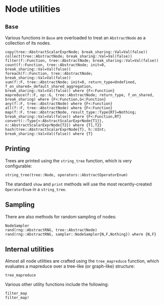 # Node utilities

## `Base`

Various functions in `Base` are overloaded to treat an `AbstractNode` as a
collection of its nodes.

```@docs
copy(tree::AbstractScalarExprNode; break_sharing::Val=Val(false))
collect(tree::AbstractNode; break_sharing::Val=Val(false))
filter(f::Function, tree::AbstractNode; break_sharing::Val=Val(false))
count(f::Function, tree::AbstractNode; init=0, break_sharing::Val=Val(false))
foreach(f::Function, tree::AbstractNode; break_sharing::Val=Val(false))
sum(f::F, tree::AbstractNode; init=0, return_type=Undefined, f_on_shared=_default_shared_aggregation, break_sharing::Val=Val(false)) where {F<:Function}
mapreduce(f::F, op::G, tree::AbstractNode; return_type, f_on_shared, break_sharing) where {F<:Function,G<:Function}
any(f::F, tree::AbstractNode) where {F<:Function}
all(f::F, tree::AbstractNode) where {F<:Function}
map(f::F, tree::AbstractNode, result_type::Type{RT}=Nothing; break_sharing::Val=Val(false)) where {F<:Function,RT}
convert(::Type{<:AbstractScalarExprNode{T1}}, n::AbstractScalarExprNode{T2}) where {T1,T2}
hash(tree::AbstractScalarExprNode{T}, h::UInt; break_sharing::Val=Val(false)) where {T}
```

## Printing

Trees are printed using the `string_tree` function, which is very
configurable:

```@docs
string_tree(tree::Node, operators::AbstractOperatorEnum)
```

The standard `show` and `print` methods will use the most recently-created `OperatorEnum`
in a `string_tree`.

## Sampling

There are also methods for random sampling of nodes:

```@docs
NodeSampler
rand(rng::AbstractRNG, tree::AbstractNode)
rand(rng::AbstractRNG, sampler::NodeSampler{N,F,Nothing}) where {N,F}
```

## Internal utilities

Almost all node utilities are crafted using the `tree_mapreduce` function,
which evaluates a mapreduce over a tree-like (or graph-like) structure:

```@docs
tree_mapreduce
```

Various other utility functions include the following:

```@docs
filter_map
filter_map!
```
